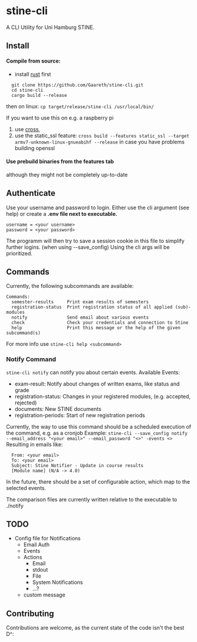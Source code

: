 # stine-cli
A CLI Utility for Uni Hamburg STINE.

## Install
#### Compile from source:
- install [rust](https://www.rust-lang.org/learn/get-started) first
```
  git clone https://github.com/Gaareth/stine-cli.git
  cd stine-cli
  cargo build --release
```
then on linux: `cp target/release/stine-cli /usr/local/bin/`

If you want to use this on e.g. a raspberry pi 
1. use [cross](https://github.com/cross-rs/cross), 
2. use the static_ssl feature: `cross build --features static_ssl --target armv7-unknown-linux-gnueabihf --release`
in case you have problems building openssl

#### Use prebuild binaries from the features tab
although they might not be completely up-to-date

## Authenticate
Use your username and password to login. Either use the cli argument (see help) or create a **.env file next to executable.**
``` 
username = <your username>
password = <your password>
```
The programm will then try to save a session cookie in this file to simplify further logins. (when using --save_config)
Using the cli args will be prioritized.

## Commands
Currently, the following subcommands are available:
```
Commands:
  semester-results     Print exam results of semesters
  registration-status  Print registration status of all applied (sub)-modules
  notify               Send email about various events
  check                Check your credentials and connection to Stine
  help                 Print this message or the help of the given subcommand(s)
```
For more info use `stine-cli help <subcommand>`

### Notify Command
`stine-cli notify` can notify you about certain events.
Available Events:
  - exam-result: Notify about changes of written exams, like status and grade
  - registration-status: Changes in your registered modules, (e.g. accepted, rejected)
  - documents: New STINE documents
  - registration-periods: Start of new registration periods

Currently, the way to use this command should be a scheduled execution of the command, e.g. as a cronjob
Example:
```stine-cli --save_config notify --email_address "<your email>" --email_password "<>" -events <>```
Resulting in emails like:
  ```
    From: <your email>
    To: <your email>
    Subject: Stine Notifier - Update in course results
    [Module name] (N/A -> 4.0)
  ```

In the future, there should be a set of configurable action, which map to the selected events.

The comparison files are currently written relative to the executable to ./notify

## TODO
- Config file for Notifications
  - Email Auth
  - Events
  - Actions
    - Email
    - stdout
    - File
    - System Notifications
    - ...?
  - custom message


## Contributing
Contributions are welcome, as the current state of the code isn't the best D^: